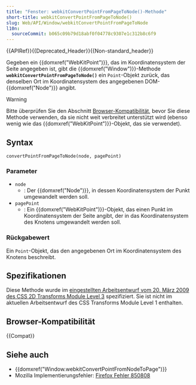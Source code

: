 ```yaml
---
title: "Fenster: webkitConvertPointFromPageToNode()-Methode"
short-title: webkitConvertPointFromPageToNode()
slug: Web/API/Window/webkitConvertPointFromPageToNode
l10n:
  sourceCommit: b065c09b79d18abf0f04778c9307e1c312b8c6f9
---
```


{{APIRef}}{{Deprecated_Header}}{{Non-standard_header}}

Gegeben ein {{domxref("WebKitPoint")}}, das im Koordinatensystem der Seite angegeben ist, gibt die
{{domxref("Window")}}-Methode **`webkitConvertPointFromPageToNode()`**
ein `Point`-Objekt zurück, das denselben Ort im Koordinatensystem des angegebenen DOM-{{domxref("Node")}} angibt.

> [!WARNING]
> Bitte überprüfen Sie den Abschnitt [Browser-Kompatibilität](#browser-kompatibilität), bevor Sie diese Methode verwenden,
> da sie nicht weit verbreitet unterstützt wird (ebenso wenig wie das {{domxref("WebKitPoint")}}-Objekt, das sie verwendet).

## Syntax

```js-nolint
convertPointFromPageToNode(node, pagePoint)
```

### Parameter

- `node`
  - : Der {{domxref("Node")}}, in dessen Koordinatensystem der Punkt umgewandelt werden soll.
- `pagePoint`
  - : Ein {{domxref("WebKitPoint")}}-Objekt, das einen Punkt im Koordinatensystem der
    Seite angibt, der in das Koordinatensystem des Knotens umgewandelt werden soll.

### Rückgabewert

Ein `Point`-Objekt, das den angegebenen Ort im Koordinatensystem des Knotens beschreibt.

## Spezifikationen

Diese Methode wurde im [eingestellten Arbeitsentwurf vom 20. März 2009 des CSS 2D Transforms Module Level 3](https://www.w3.org/TR/2009/WD-css3-2d-transforms-20090320/) spezifiziert. Sie ist nicht im aktuellen Arbeitsentwurf des CSS Transforms Module Level 1 enthalten.

## Browser-Kompatibilität

{{Compat}}

## Siehe auch

- {{domxref("Window.webkitConvertPointFromNodeToPage")}}
- Mozilla Implementierungsfehler: [Firefox Fehler 850808](https://bugzil.la/850808)
